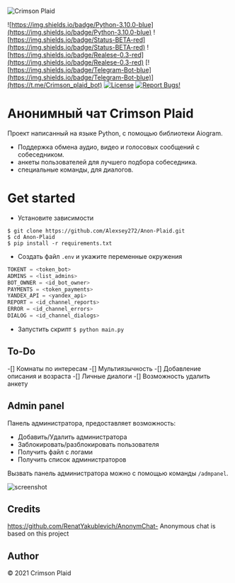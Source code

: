 ![Crimson Plaid](https://i.imgur.com/BBeyWph.jpeg)

![https://img.shields.io/badge/Python-3.10.0-blue](https://img.shields.io/badge/Python-3.10.0-blue)
![https://img.shields.io/badge/Status-BETA-red](https://img.shields.io/badge/Status-BETA-red) ![https://img.shields.io/badge/Realese-0.3-red](https://img.shields.io/badge/Realese-0.3-red) [![https://img.shields.io/badge/Telegram-Bot-blue](https://img.shields.io/badge/Telegram-Bot-blue)](https://t.me/Crimson_plaid_bot) [![License](https://img.shields.io/badge/license-GPL-green)](LICENSE) [![Report Bugs!](https://badgen.net/badge/🐞%20Report%20/Bugs/red)](https://t.me/anochat_support)


# Анонимный чат Crimson Plaid    
Проект написанный на языке Python, с помощью библиотеки Aiogram.

* Поддержка обмена аудио, видео и голосовых сообщений с собеседником. 
* анкеты пользователей для лучшего подбора собеседника.
* специальные команды, для диалогов.

# Get started
* Установите зависимости
```
$ git clone https://github.com/Alexsey272/Anon-Plaid.git
$ cd Anon-Plaid
$ pip install -r requirements.txt
```
* Создать файл `.env` и укажите переменные окружения
```Python
TOKENT = <token_bot>
ADMINS = <list_admins>
BOT_OWNER = <id_bot_owner>
PAYMENTS = <token_payments>
YANDEX_API = <yandex_api>
REPORT = <id_channel_reports>
ERROR = <id_channel_errors>
DIALOG = <id_channel_dialogs>
```
* Запустить скрипт
`$ python main.py`

## To-Do
-[] Комнаты по интересам
-[] Мультиязычность
-[] Добавление описания и возраста
-[] Личные диалоги
-[] Возможность удалить анкету

## Admin panel
Панель администратора, предоставляет возможность:
* Добавить/Удалить администратора
* Заблокировать/разблокировать пользователя
* Получить файл с логами
* Получить список администраторов

Вызвать панель администратора можно с помощью команды `/admpanel`.

![screenshot](https://i.imgur.com/hpZ222y.jpeg)

## Credits  
https://github.com/RenatYakublevich/AnonymChat- Anonymous chat is based on this project

## Author  
© 2021 Crimson Plaid
